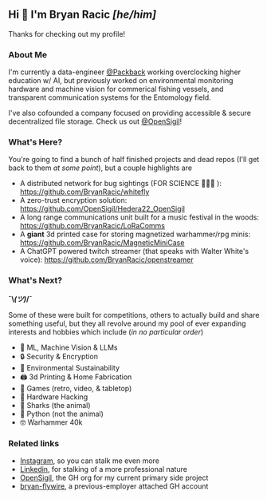 ## Hi 👋 I'm Bryan Racic _[he/him]_
Thanks for checking out my profile!

### About Me

I'm currently a data-engineer [@Packback](www.packback.co) working overclocking higher education w/ AI, but previously worked on environmental monitoring hardware and machine vision for commerical fishing vessels, and transparent communication systems for the Entomology field.  

I've also cofounded a company focused on providing accessible & secure decentralized file storage. Check us out [@OpenSigil](www.opensigil.com)!

### What's Here?
You're going to find a bunch of half finished projects and dead repos (I'll get back to them _at some point_), but a couple highlights are
- A distributed network for bug sightings (FOR SCIENCE 🥼🐛🔬 ): https://github.com/BryanRacic/whitefly
- A zero-trust encryption solution: https://github.com/OpenSigil/Hedera22_OpenSigil
- A long range communications unit built for a music festival in the woods: https://github.com/BryanRacic/LoRaComms
- A **giant** 3d printed case for storing magnetized warhammer/rpg minis: https://github.com/BryanRacic/MagneticMiniCase
- A ChatGPT powered twitch streamer (that speaks with Walter White's voice): https://github.com/BryanRacic/openstreamer

### What's Next?
**¯\\_(ツ)_/¯**

Some of these were built for competitions, others to actually build and share something useful, but they all revolve around my pool of ever expanding interests and hobbies which include (_in no particular order_)

- 🤖 ML, Machine Vision & LLMs
- 🔒 Security & Encryption
- 🐸 Environmental Sustainability
- 🖨️ 3d Printing & Home Fabrication
- 👾 Games (retro, video, & tabletop)
- 💾 Hardware Hacking
- 🦈 Sharks (the animal)
- 🐍 Python (not the animal)
- 🤓 Warhammer 40k


### Related links
- [Instagram](https://www.instagram.com/bryanracic), so you can stalk me even more
- [Linkedin](https://www.linkedin.com/in/bryan-racic/), for stalking of a more professional nature
- [OpenSigil](https://github.com/OpenSigil), the GH org for my current primary side project
- [bryan-flywire](https://github.com/bryan-flywire), a previous-employer attached GH account
